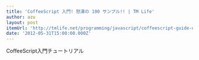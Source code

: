 ```yaml
---
title: 'CoffeeScript 入門! 怒濤の 100 サンプル!! | TM Life'
author: azu
layout: post
itemUrl: 'http://tmlife.net/programming/javascript/coffeescript-guide-dotou-100-sample.html'
date: '2012-05-31T15:00:00.000Z'
---
```

CoffeeScript入門チュートリアル
